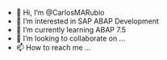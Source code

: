 - 👋 Hi, I’m @CarlosMARubio
- 👀 I’m interested in SAP ABAP Development
- 🌱 I’m currently learning ABAP 7.5
- 💞️ I’m looking to collaborate on ...
- 📫 How to reach me ...

<!---
CarlosMARubio/CarlosMARubio is a ✨ special ✨ repository because its `README.md` (this file) appears on your GitHub profile.
You can click the Preview link to take a look at your changes.
--->
